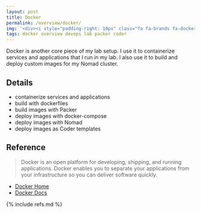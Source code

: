 ```yaml
---
layout: post
title: Docker
permalink: /overview/docker/
img: '<div><i style="padding-right: 10px" class="fa fa-brands fa-docker"></i></div>'
tags: docker overview devops lab packer coder
---
```


Docker is another core piece of my lab setup. I use it to containerize services and applications that I run in my lab. I also use it to build and deploy custom images for my Nomad cluster.

## Details

- containerize services and applications
- build with dockerfiles
- build images with Packer
- deploy images with docker-compose
- deploy images with Nomad
- deploy images as Coder templates

## Reference

> Docker is an open platform for developing, shipping, and running applications. Docker enables you to separate your applications from your infrastructure so you can deliver software quickly.

- [Docker Home](https://www.docker.com/)
- [Docker Docs](https://docs.docker.com/)

{% include refs.md %}